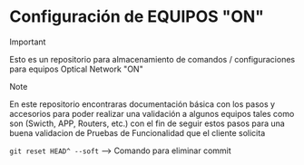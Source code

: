 # Configuración de EQUIPOS "ON"
> [!IMPORTANT]
> Esto es un repositorio para almacenamiento de comandos / configuraciones para equipos Optical Network "ON"

> [!NOTE]
>En este repositorio encontraras documentación básica con los pasos y accesorios para poder realizar una validación a algunos equipos tales como son (Swicth, APP, Routers, etc.) con el fin de seguir estos pasos para una buena validacion de Pruebas de Funcionalidad que el cliente solicita

`git reset HEAD^ --soft` --> Comando para eliminar commit





